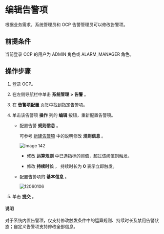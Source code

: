 编辑告警项
==========================

根据业务需求，系统管理员和 OCP 告警管理员可以修改告警项。

前提条件
-------------------------

当前登录 OCP 的用户为 ADMIN 角色或 ALARM_MANAGER 角色。

操作步骤
-------------------------

1. 登录 OCP。

2. 在左侧导航栏中单击 **系统管理** **\>** **告警** 。

3. 在 **告警项配置** 页签中找到指定告警项。

4. 单击该告警项 **操作** 列的 **编辑** 按钮，重新配置告警项。

   * 配置告警 **规则信息** 。

     可参考 [新建告警项](../900.alert-management/200.create-an-alarm-item-1.md) 中的说明修改 **规则信息** 。

     ![Image 142](https://help-static-aliyun-doc.aliyuncs.com/assets/img/zh-CN/8319929461/p426717.png)

     * 修改 **运算规则** 中已选指标的阈值，超过该阈值则触发。

     * 修改 **持续时长** ， 持续时长为 **0** 表示立即触发。

   * 配置告警项的 **基本信息** 。

     ![12060106](https://help-static-aliyun-doc.aliyuncs.com/assets/img/zh-CN/8368600461/p364371.png)

5. 单击 **提交** 。

  <main id="notice" type='explain'>
    <h4>说明</h4>
    <p>对于系统内置告警项，仅支持修改触发条件中的运算规则、持续时长及禁用告警状态；自定义告警项支持修改全部信息。</p>
  </main>
